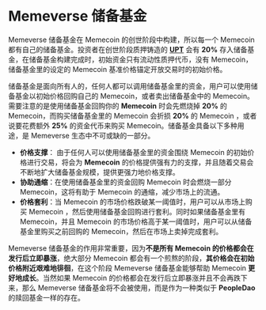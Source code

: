 # Memeverse 储备基金

Memeverse 储备基金在 Memecoin 的创世阶段中构建，所以每一个 Memecoin 都有自己的储备基金。投资者在创世阶段质押铸造的 [**UPT**](../outstake/yield-tokenization/upt.md) 会有 **20%** 存入储备基金，在储备基金构建完成时，初始资金只有流动性质押代币，没有 Memecoin，储备基金里的设定的 Memecoin 基准价格锚定开放交易时的初始价格。

储备基金是面向所有人的，任何人都可以调用储备基金里的资金，用户可以使用储备基金以初始价格回购自己的 Memecoin，或者卖出储备基金中的 Memecoin。需要注意的是使用储备基金回购你的 **Memecoin** 时会先燃烧掉 **20%** 的 Memecoin，而购买储备基金里的 Memecoin 会折损 **20%** 的 Memecoin ，或者说要花费额外 **25%** 的资金代币来购买 Memecoin。储备基金具备以下多种用途，是 Memeverse 生态中不可或缺的一部分。

* **价格支撑**： 由于任何人可以使用储备基金里的资金围绕 Memecoin 的初始价格进行交易，将会为 **Memecoin** 的价格提供强有力的支撑，并且随着交易会不断地扩大储备基金规模，提供更强力地价格支撑。
* **协助通缩**：在使用储备基金里的资金回购 Memecoin 时会燃烧一部分 Memecoin，这将有助于 Memecoin 的通缩，减少市场上的流通。
* **价格套利**：当 Memecoin 的市场价格跌破某一阈值时，用户可以从市场上购买 Memecoin ，然后使用储备基金回购进行套利。同时如果储备基金里有 Memecoin，并且 Memecoin 的市场价格高于某一阈值时，用户可以从储备基金里购买之前回购的 Memecoin，然后在市场上卖掉完成套利。

Memeverse 储备基金的作用非常重要，因为**不是所有 Memecoin 的价格都会在发行后立即暴涨**，绝大部分 Memecoin 都会有一个煎熬的阶段，**其价格会在初始价格附近艰难地徘徊**，在这个阶段 Memeverse 储备基金能够帮助 Memecoin **更好地成长**。当然如果 Memecoin 的价格都会在发行后立即暴涨并且不会再跌下来，那么 Memeverse 储备基金将不会被使用，而是作为一种类似于 **PeopleDao** 的赎回基金一样的存在。
